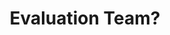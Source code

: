 ---
name: Rumana
title: Evaluation Team?
tags:
  - evaluation
picture: ../../images/team/Ta11yCat.png
---